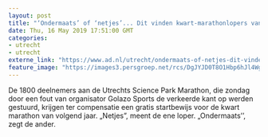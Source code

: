 ```yaml
---
layout: post
title: "‘Ondermaats’ of ‘netjes’... Dit vinden kwart-marathonlopers van de compensatie"
date: Thu, 16 May 2019 17:51:00 GMT
categories: 
- utrecht 
- utrecht 
externe_link: "https://www.ad.nl/utrecht/ondermaats-of-netjes-dit-vinden-kwart-marathonlopers-van-de-compensatie~adcb8765/"
feature_image: "https://images3.persgroep.net/rcs/DgJYJD0T8O1Hbp6hJl4Wg4lf7G0/diocontent/148122607/_fitwidth/400/?appId=21791a8992982cd8da851550a453bd7f&quality=0.7"
---
```


De 1800 deelnemers aan de Utrechts Science Park Marathon, die zondag door een fout van organisator Golazo Sports de verkeerde kant op werden gestuurd, krijgen ter compensatie een gratis startbewijs voor de kwart marathon van volgend jaar. „Netjes”, meent de ene loper. „Ondermaats’’, zegt de ander.
